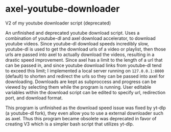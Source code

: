 # axel-youtube-downloader
V2 of my youtube downloader script (deprecated) 

An unfinished and deprecated youtube download script. Uses a combination of youtube-dl and axel download accelerator, to download youtube videos. Since youtube-dl download speeds incredibly slow, youtube-dl is used to get the download urls of a video or playlist, then those urls are passed into axel to actually download the videos, resulting in a drastic speed improvement. Since axel has a limit to the length of a url that can be passed in, and since youtube download links from youtube-dl tend to exceed this limit; I implemented a local server running on `127.0.0.1:8000` (default) to shorten and redirect the urls so they can be passed into axel for downloading. Downloads are kept as subproccess and progress can be viewed by selecting them while the program is running. User editable variables within the download script can be edited to specify url, redirection port, and download format.

This program is unfinished as the download speed issue was fixed by yt-dlp (a youtube-dl fork), they even allow you to use a external downloader such as axel. Thus this program became obsolete was deprecated in favor of creating V3 which is a simpler bash script that utilizes yt-dlp.
